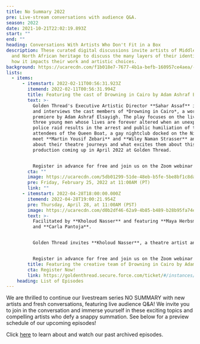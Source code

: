 ```yaml
---
title: No Summary 2022
pre: Live-stream conversations with audience Q&A.
season: 2022
date: 2021-10-21T22:02:19.893Z
start: ""
end: ""
heading: Conversations With Artists Who Don't Fit in a Box
description: These curated digital discussions invite artists of Middle Eastern
  and North African heritage to discuss the many layers of their identity and
  how it impacts their work and artistic choices.
background: https://ucarecdn.com/f1b018e7-7677-4b1a-befb-160957ce4aea/-/preview/
lists:
  - items:
      - itemstart: 2022-02-11T00:56:31.923Z
        itemend: 2022-02-11T00:56:31.994Z
        title: Featuring the cast of Drowning in Cairo by Adam Ashraf Elsayigh
        text: >-
          Golden Thread's Executive Artistic Director **Sahar Assaf** introduces
          and interviews the cast members of *Drowning in Cairo*, a world
          premiere by Adam Ashraf Elsayigh. The play focuses on the lives of
          three young men whose lives are forever altered when an unexpected
          police raid results in the arrest and public humiliation of the
          attendees of the Queen Boat, a gay nightclub docked on the Nile. Come
          meet **Martin Yousif Zebari** and **Wiley Naman Strasser** and learn
          about their theatre journeys and what excites them about this debut
          production coming up in April 2022 at Golden Thread.


          Register in advance for free and join us on the Zoom webinar to ask your questions directly of the panelists!
        cta: ""
        image: https://ucarecdn.com/5db01299-51de-48eb-b5fe-5be8bf1c8da4/
        pre: Friday, February 25, 2022 at 11:00AM (PT)
        link: ""
      - itemstart: 2022-04-28T18:00:00.000Z
        itemend: 2022-04-28T19:00:21.954Z
        pre: Thursday, April 28, at 11:00AM (PST)
        image: https://ucarecdn.com/d0b2df46-62a9-4b85-b489-b28b95fa74eb/
        text: >-
          Facilitated by **Kholoud Nasser** and featuring **Maya Herbsman**,
          and **Carla Pantoja**.


          Golden Thread invites **Kholoud Nasser**, a theatre artist and trauma-informed therapist to host a conversation with *Drowning in Cairo’s* Intimacy Coordinator **Maya Herbsman** and Fight Director **Carla Pantoja**. When violence, abuse and intimate content are part of the storytelling, how can we ensure safety and protection in the rehearsal room and the performance space? Maya and Carla will discuss their creative process and their role in safely driving the story forward. The artists will offer us insights into the protocols of touch and contact between actors and how such protocols affirm trust and creativity.


          Register in advance for free and join us on the Zoom webinar to ask your questions directly of the panelists!
        title: Featuring the creative team of Drowning in Cairo by Adam Ashraf Elsayigh
        cta: Register Now!
        link: https://goldenthread.secure.force.com/ticket/#/instances/a0F3Z00000ri7viUAA
    heading: List of Episodes
---
```

We are thrilled to continue our livestream series NO SUMMARY with new artists and fresh conversations, featuring live audience Q&A! We invite you to join in the conversation and immerse yourself in these exciting topics and compelling artists who defy a snappy summation. See below for a preview schedule of our upcoming episodes!

Click [here](https://goldenthread.org/productions/no-summary-conversations-with-artists-that-dont-fit-in-a-box/) to learn about and watch our past archived episodes.